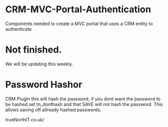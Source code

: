 # CRM-MVC-Portal-Authentication
Components needed to create a MVC portal that uses a CRM entity to authenticate

# Not finished. 
We will be updating this weekly.

# Password Hashor
CRM PlugIn this will hash the password, if you dont want the password to be hashed set tn_donthash and that SAVE will not hash the password. This allows saving off allready hashed passwords.

trueNorthIT.co.uk/
